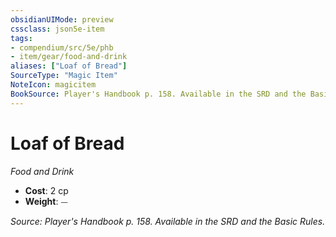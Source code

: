 ```yaml
---
obsidianUIMode: preview
cssclass: json5e-item
tags:
- compendium/src/5e/phb
- item/gear/food-and-drink
aliases: ["Loaf of Bread"]
SourceType: "Magic Item"
NoteIcon: magicitem
BookSource: Player's Handbook p. 158. Available in the SRD and the Basic Rules.
---
```

# Loaf of Bread
*Food and Drink*  

- **Cost**: 2 cp
- **Weight**: ⏤

*Source: Player's Handbook p. 158. Available in the SRD and the Basic Rules.*
